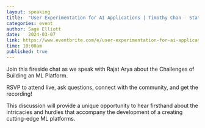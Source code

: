 ```yaml
---
layout: speaking
title:  "User Experimentation for AI Applications | Timothy Chan - Statsig - Fireside chat"
categories: event
author: Sage Elliott
date:   2024-03-07
link: https://www.eventbrite.com/e/user-experimentation-for-ai-applications-timothy-chan-statsig-tickets-812009711907
time: 10:00am
published: true
---
```

Join this fireside chat as we speak with Rajat Arya about the Challenges of Building an ML Platform.

RSVP to attend live, ask questions, connect with the community, and get the recording!

This discussion will provide a unique opportunity to hear firsthand about the intricacies and hurdles that accompany the development of a creating cutting-edge ML platforms.
